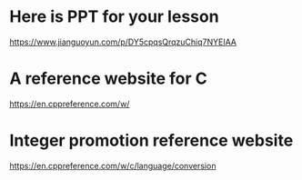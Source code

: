 # Here is PPT for your lesson
https://www.jianguoyun.com/p/DY5cpqsQrqzuChiq7NYEIAA

# A reference website for C
https://en.cppreference.com/w/

# Integer promotion reference website
https://en.cppreference.com/w/c/language/conversion

